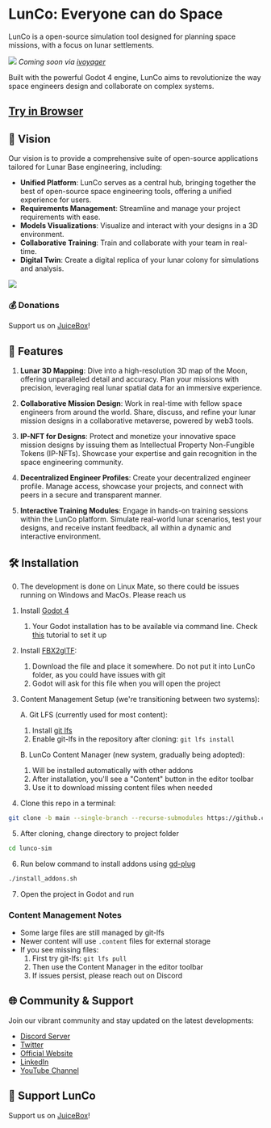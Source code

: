 # LunCo: Everyone can do Space

LunCo is a open-source simulation tool designed for planning space missions, with a focus on lunar settlements. 

![](https://gateway.lighthouse.storage/ipfs/bafybeibtwxdybz5onr5zwqotia64lbsgju6r55nwp23bosd4mxwy25siqa)
*Coming soon via [ivoyager](https://github.com/ivoyager)*

Built with the powerful Godot 4 engine, LunCo aims to revolutionize the way space engineers design and collaborate on complex systems.

## [Try in Browser](https://alpha.lunco.space)


## 🌌 Vision

Our vision is to provide a comprehensive suite of open-source applications tailored for Lunar Base engineering, including:

- **Unified Platform**: LunCo serves as a central hub, bringing together the best of open-source space engineering tools, offering a unified experience for users.
- **Requirements Management**: Streamline and manage your project requirements with ease.
- **Models Visualizations**: Visualize and interact with your designs in a 3D environment.
- **Collaborative Training**: Train and collaborate with your team in real-time.
- **Digital Twin**: Create a digital replica of your lunar colony for simulations and analysis.

![](https://gateway.lighthouse.storage/ipfs/bafybeidjpafb6zg5lalug7z5sfzvszh2erskbbdqcloejr2asex2lfg4ky)

### 💰 Donations

Support us on [JuiceBox](https://juicebox.money/v2/p/763)!


## 🚀 Features

1. **Lunar 3D Mapping**: Dive into a high-resolution 3D map of the Moon, offering unparalleled detail and accuracy. Plan your missions with precision, leveraging real lunar spatial data for an immersive experience.
	
2. **Collaborative Mission Design**: Work in real-time with fellow space engineers from around the world. Share, discuss, and refine your lunar mission designs in a collaborative metaverse, powered by web3 tools.
	
3. **IP-NFT for Designs**: Protect and monetize your innovative space mission designs by issuing them as Intellectual Property Non-Fungible Tokens (IP-NFTs). Showcase your expertise and gain recognition in the space engineering community.
	
4. **Decentralized Engineer Profiles**: Create your decentralized engineer profile. Manage access, showcase your projects, and connect with peers in a secure and transparent manner.
	
5. **Interactive Training Modules**: Engage in hands-on training sessions within the LunCo platform. Simulate real-world lunar scenarios, test your designs, and receive instant feedback, all within a dynamic and interactive environment.

## 🛠 Installation

0. The development is done on Linux Mate, so there could be issues running on Windows and MacOs. Please reach us

1. Install [Godot 4](https://godotengine.org/download/)
   1. Your Godot installation has to be available via command line. Check [this](https://docs.godotengine.org/en/stable/tutorials/editor/command_line_tutorial.html) tutorial to set it up

2. Install [FBX2glTF](https://github.com/godotengine/FBX2glTF/tags):
   1. Download the file and place it somewhere. Do not put it into LunCo folder, as you could have issues with git
   2. Godot will ask for this file when you will open the project

3. Content Management Setup (we're transitioning between two systems):
   
   A. Git LFS (currently used for most content):
   1. Install [git lfs](https://github.com/git-lfs/git-lfs#getting-started)
   2. Enable git-lfs in the repository after cloning: `git lfs install`
   
   B. LunCo Content Manager (new system, gradually being adopted):
   1. Will be installed automatically with other addons
   2. After installation, you'll see a "Content" button in the editor toolbar
   3. Use it to download missing content files when needed

4. Clone this repo in a terminal: 
```bash
git clone -b main --single-branch --recurse-submodules https://github.com/LunCoSim/lunco-sim.git
```

5. After cloning, change directory to project folder
```bash
cd lunco-sim
```

6. Run below command to install addons using [gd-plug](https://github.com/imjp94/gd-plug)
```bash
./install_addons.sh
```

7. Open the project in Godot and run

### Content Management Notes
- Some large files are still managed by git-lfs
- Newer content will use `.content` files for external storage
- If you see missing files:
  1. First try git-lfs: `git lfs pull`
  2. Then use the Content Manager in the editor toolbar
  3. If issues persist, please reach out on Discord

## 🌐 Community & Support

Join our vibrant community and stay updated on the latest developments:

- [Discord Server](https://discord.gg/uTEFrW32)
- [Twitter](https://twitter.com/LunCoSim)
- [Official Website](https://lunco.space/)
- [LinkedIn](https://www.linkedin.com/company/luncosim/)
- [YouTube Channel](https://www.youtube.com/@LunCoSim)

## 💖 Support LunCo

Support us on [JuiceBox](https://juicebox.money/v2/p/763)!
